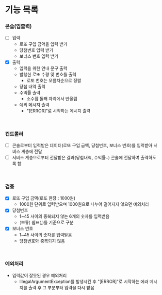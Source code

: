 # 기능 목록

### 콘솔(입출력)

- [ ] 입력
    - 로또 구입 금액을 입력 받기
    - 당첨번호 입력 받기
    - 보너스 번호 입력 받기
- [x] 출력
    - 입력을 위한 안내 문구 출력
    - 발행한 로또 수량 및 번호를 출력
        - 로또 번호는 오름차순으로 정렬
    - 당첨 내역 출력
    - 수익률 출력
        - 소수점 둘째 자리에서 반올림
    - 예외 메시지 출력
        - "[ERROR]"로 시작하는 메시지 출력

<br> 

### 컨트롤러

- [ ] 콘솔로부터 입력받은 데이터(로또 구입 급액, 당첨번호, 보너스 번호)를 입력받아 서비스 계층에 전달
- [ ] 서비스 계층으로부터 전달받은 결과(당첨내역, 수익률..) 콘솔에 전달하여 출력하도록 함

<br> 

### 검증

- [x] 로또 구입 금액(로또 한장 : 1000원)
    - 1000원 단위로 입력받으며 1000원으로 나누어 떨어지지 않으면 예외처리
- [x] 당첨번호
    - 1~45 사이의 중복되지 않는 6개의 숫자를 입력받음
    - (보류) 쉼표(,)를 기준으로 구분
- [x] 보너스 번호
    - 1~45 사이의 숫자를 입력받음
    - 당첨번호와 중복되지 않음

<br> 

### 예외처리

- 입력값이 잘못된 경우 예외처리
    - IllegalArgumentException를 발생시킨 후 "[ERROR]"로 시작하는 에러 메시지를 출력 후 그 부분부터 입력을 다시 받음
